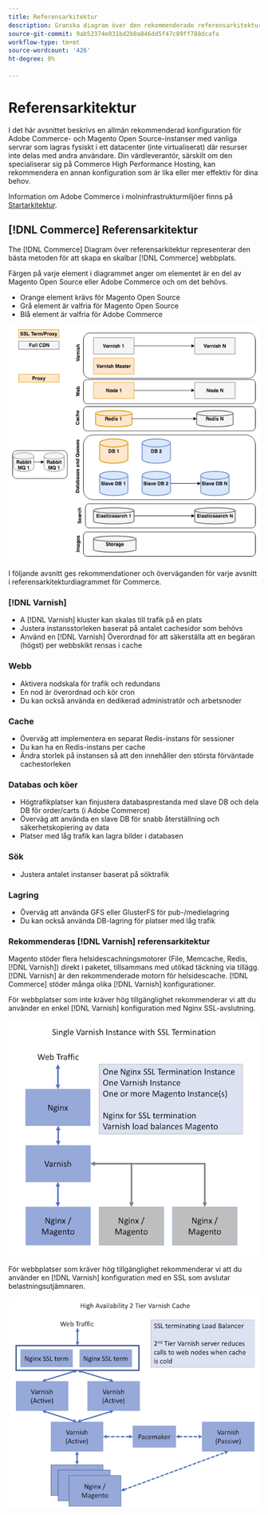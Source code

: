 ```yaml
---
title: Referensarkitektur
description: Granska diagram över den rekommenderade referensarkitekturen för Adobe Commerce och Magento Open Source.
source-git-commit: 9ab52374e031bd2b0a846dd5f47c89ff788dcafa
workflow-type: tm+mt
source-wordcount: '426'
ht-degree: 0%

---
```



# Referensarkitektur

I det här avsnittet beskrivs en allmän rekommenderad konfiguration för Adobe Commerce- och Magento Open Source-instanser med vanliga servrar som lagras fysiskt i ett datacenter (inte virtualiserat) där resurser inte delas med andra användare. Din värdleverantör, särskilt om den specialiserar sig på Commerce High Performance Hosting, kan rekommendera en annan konfiguration som är lika eller mer effektiv för dina behov.

Information om Adobe Commerce i molninfrastrukturmiljöer finns på [Startarkitektur](https://devdocs.magento.com/cloud/architecture/starter-architecture.html).

## [!DNL Commerce] Referensarkitektur

The [!DNL Commerce] Diagram över referensarkitektur representerar den bästa metoden för att skapa en skalbar [!DNL Commerce] webbplats.

Färgen på varje element i diagrammet anger om elementet är en del av Magento Open Source eller Adobe Commerce och om det behövs.

* Orange element krävs för Magento Open Source
* Grå element är valfria för Magento Open Source
* Blå element är valfria för Adobe Commerce

![Diagram över referensarkitektur för handel](../assets/performance/images/ref-architecture-2.3.png)

I följande avsnitt ges rekommendationer och överväganden för varje avsnitt i referensarkitekturdiagrammet för Commerce.

### [!DNL Varnish]

* A [!DNL Varnish] kluster kan skalas till trafik på en plats
* Justera instansstorleken baserat på antalet cachesidor som behövs
* Använd en [!DNL Varnish] Överordnad för att säkerställa att en begäran (högst) per webbskikt rensas i cache

### Webb

* Aktivera nodskala för trafik och redundans
* En nod är överordnad och kör cron
* Du kan också använda en dedikerad administratör och arbetsnoder

### Cache

* Överväg att implementera en separat Redis-instans för sessioner
* Du kan ha en Redis-instans per cache
* Ändra storlek på instansen så att den innehåller den största förväntade cachestorleken

### Databas och köer

* Högtrafikplatser kan finjustera databasprestanda med slave DB och dela DB för order/carts (i Adobe Commerce)
* Överväg att använda en slave DB för snabb återställning och säkerhetskopiering av data
* Platser med låg trafik kan lagra bilder i databasen

### Sök

* Justera antalet instanser baserat på söktrafik

### Lagring

* Överväg att använda GFS eller GlusterFS för pub-/medielagring
* Du kan också använda DB-lagring för platser med låg trafik

### Rekommenderas [!DNL Varnish] referensarkitektur

Magento stöder flera helsidescachningsmotorer (File, Memcache, Redis, [!DNL Varnish]) direkt i paketet, tillsammans med utökad täckning via tillägg. [!DNL Varnish] är den rekommenderade motorn för helsidescache.  [!DNL Commerce] stöder många olika [!DNL Varnish] konfigurationer.

För webbplatser som inte kräver hög tillgänglighet rekommenderar vi att du använder en enkel [!DNL Varnish] konfiguration med Nginx SSL-avslutning.

![Enkel [!DNL Varnish] Konfiguration med SSL-avslut](../assets/performance/images/single-varnish-with-ssl-termination.png)

För webbplatser som kräver hög tillgänglighet rekommenderar vi att du använder en [!DNL Varnish] konfiguration med en SSL som avslutar belastningsutjämnaren.

![Hög tillgänglighet i två nivåer [!DNL Varnish] konfiguration med SSL som avslutar belastningsutjämnaren](../assets/performance/images/ha-2-tier-varnish-with-ssl-term-load-balancer.png)
